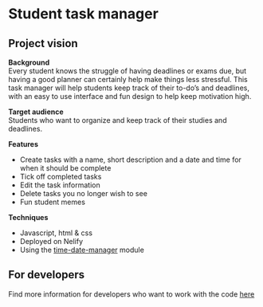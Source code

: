 # Student task manager
## Project vision

**Background**  
Every student knows the struggle of having deadlines or exams due, but having a good planner can certainly help make things less stressful. This task manager will help students keep track of their to-do’s and deadlines, with an easy to use interface and fun design to help keep motivation high.

**Target audience**  
Students who want to organize and keep track of their studies and deadlines.

**Features**  
- Create tasks with a name, short description and a date and time for when it should be complete
- Tick off completed tasks
- Edit the task information
- Delete tasks you no longer wish to see
- Fun student memes

**Techniques**
- Javascript, html & css
- Deployed on Nelify
- Using the [time-date-manager](https://www.npmjs.com/package/time-date-manager) module

## For developers
Find more information for developers who want to work with the code [here](developer.md)

